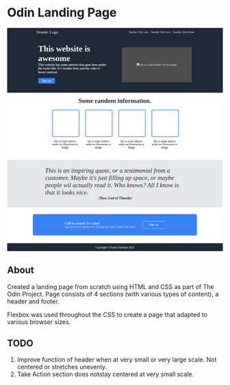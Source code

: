 # Odin Landing Page

![My Image](UI.png)

## About

Created a landing page from scratch using HTML and CSS as part of The Odin Project. Page consists of 4 sections (with various types of content), a header and footer.

Flexbox was used throughout the CSS to create a page that adapted to various browser sizes.

## TODO

1. Improve function of header when at very small or very large scale. Not centered or stretches unevenly.
2. Take Action section does notstay centered at very small scale.
